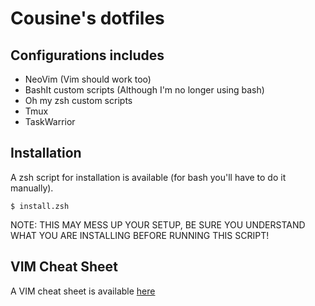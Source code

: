 # Cousine's dotfiles

## Configurations includes

* NeoVim (Vim should work too)
* BashIt custom scripts (Although I'm no longer using bash)
* Oh my zsh custom scripts
* Tmux
* TaskWarrior

## Installation

A zsh script for installation is available (for bash you'll have to do it manually).

```
$ install.zsh
```

NOTE: THIS MAY MESS UP YOUR SETUP, BE SURE YOU UNDERSTAND WHAT YOU ARE INSTALLING
BEFORE RUNNING THIS SCRIPT!

## VIM Cheat Sheet

A VIM cheat sheet is available [here]( ./vim_cheat_sheet.md )
